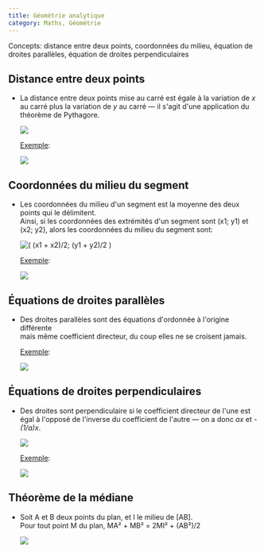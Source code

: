 ```yaml
---
title: Géométrie analytique
category: Maths, Géométrie
---
```


Concepts: distance entre deux points, coordonnées du milieu, équation de droites parallèles, équation de droites perpendiculaires

## Distance entre deux points

* La distance entre deux points mise au carré  est égale à la variation de *x* au carré plus la variation de *y* au carré — il s'agit d'une application du théorème de Pythagore.

  ![](https://i.imgur.com/C3R8VvZ.png)

  <ins>Exemple</ins>:

  ![](https://i.imgur.com/LXbp81d.png)

## Coordonnées du milieu du segment

* Les coordonnées du milieu d'un segment est la moyenne des deux points qui le délimitent.  
  Ainsi, si les coordonnées des extrémités d'un segment sont (x1; y1) et (x2; y2), alors les coordonnées du milieu du segment sont:

  ![( (x1 + x2)/2; (y1 + y2)/2 )](https://i.imgur.com/RSTh1C9.png)

  <ins>Exemple</ins>:

  ![](https://i.imgur.com/2sM8fyC.png)

## Équations de droites parallèles

* Des droites parallèles sont des équations d'ordonnée à l'origine différente  
  mais même coefficient directeur, du coup elles ne se croisent jamais.

  <ins>Exemple</ins>:

  ![](https://i.imgur.com/bYejoPY.png)

## Équations de droites perpendiculaires

* Des droites sont perpendiculaire si le coefficient directeur de l'une est égal à l'opposé de l'inverse du coefficient de l'autre — on a donc *ax* et *-(1/a)x*.

  ![](https://i.imgur.com/P5RqrEP.png)

  <ins>Exemple</ins>:

  ![](https://i.imgur.com/3w8tG3s.png)

## Théorème de la médiane

* Soit A et B deux points du plan, et I le milieu de [AB].  
  Pour tout point M du plan, MA² + MB² = 2MI² + (AB²)/2

  ![](https://i.imgur.com/62X8pYl.png)